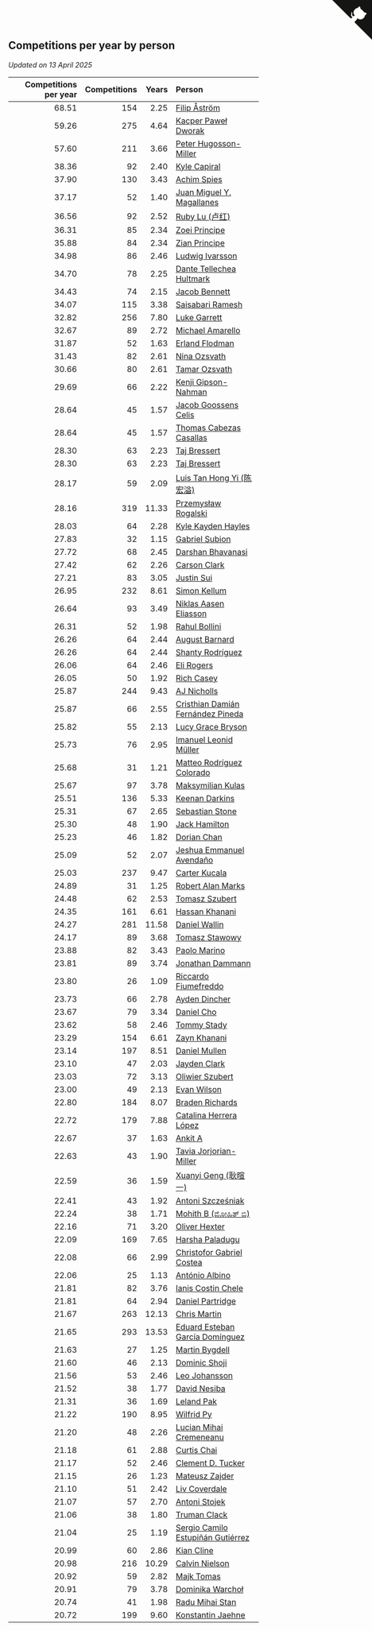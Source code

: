 ## Competitions per year by person

*Updated on 13 April 2025*

| Competitions per year | Competitions | Years | Person |
| ---: | ---: | ---: | :--- |
| 68.51 | 154 | 2.25 | [Filip Åström](https://www.worldcubeassociation.org/persons/2023ASTR01) |
| 59.26 | 275 | 4.64 | [Kacper Paweł Dworak](https://www.worldcubeassociation.org/persons/2020DWOR01) |
| 57.60 | 211 | 3.66 | [Peter Hugosson-Miller](https://www.worldcubeassociation.org/persons/2021HUGO01) |
| 38.36 | 92 | 2.40 | [Kyle Capiral](https://www.worldcubeassociation.org/persons/2022CAPI02) |
| 37.90 | 130 | 3.43 | [Achim Spies](https://www.worldcubeassociation.org/persons/2021SPIE01) |
| 37.17 | 52 | 1.40 | [Juan Miguel Y. Magallanes](https://www.worldcubeassociation.org/persons/2023MAGA09) |
| 36.56 | 92 | 2.52 | [Ruby Lu (卢红)](https://www.worldcubeassociation.org/persons/2022LURU01) |
| 36.31 | 85 | 2.34 | [Zoei Principe](https://www.worldcubeassociation.org/persons/2022PRIN09) |
| 35.88 | 84 | 2.34 | [Zian Principe](https://www.worldcubeassociation.org/persons/2022PRIN08) |
| 34.98 | 86 | 2.46 | [Ludwig Ivarsson](https://www.worldcubeassociation.org/persons/2022IVAR01) |
| 34.70 | 78 | 2.25 | [Dante Tellechea Hultmark](https://www.worldcubeassociation.org/persons/2023HULT01) |
| 34.43 | 74 | 2.15 | [Jacob Bennett](https://www.worldcubeassociation.org/persons/2023BENN04) |
| 34.07 | 115 | 3.38 | [Saisabari Ramesh](https://www.worldcubeassociation.org/persons/2021RAME01) |
| 32.82 | 256 | 7.80 | [Luke Garrett](https://www.worldcubeassociation.org/persons/2017GARR05) |
| 32.67 | 89 | 2.72 | [Michael Amarello](https://www.worldcubeassociation.org/persons/2022AMAR09) |
| 31.87 | 52 | 1.63 | [Erland Flodman](https://www.worldcubeassociation.org/persons/2023FLOD01) |
| 31.43 | 82 | 2.61 | [Nina Ozsvath](https://www.worldcubeassociation.org/persons/2022OZSV03) |
| 30.66 | 80 | 2.61 | [Tamar Ozsvath](https://www.worldcubeassociation.org/persons/2022OZSV04) |
| 29.69 | 66 | 2.22 | [Kenji Gipson-Nahman](https://www.worldcubeassociation.org/persons/2023GIPS01) |
| 28.64 | 45 | 1.57 | [Jacob Goossens Celis](https://www.worldcubeassociation.org/persons/2023CELI06) |
| 28.64 | 45 | 1.57 | [Thomas Cabezas Casallas](https://www.worldcubeassociation.org/persons/2023CASA08) |
| 28.30 | 63 | 2.23 | [Taj Bressert](https://www.worldcubeassociation.org/persons/2023BRES01) |
| 28.30 | 63 | 2.23 | [Taj Bressert](https://www.worldcubeassociation.org/persons/2023BRES01) |
| 28.17 | 59 | 2.09 | [Luis Tan Hong Yi (陈宏溢)](https://www.worldcubeassociation.org/persons/2023YILU01) |
| 28.16 | 319 | 11.33 | [Przemysław Rogalski](https://www.worldcubeassociation.org/persons/2013ROGA02) |
| 28.03 | 64 | 2.28 | [Kyle Kayden Hayles](https://www.worldcubeassociation.org/persons/2022HAYL02) |
| 27.83 | 32 | 1.15 | [Gabriel Subion](https://www.worldcubeassociation.org/persons/2024SUBI01) |
| 27.72 | 68 | 2.45 | [Darshan Bhavanasi](https://www.worldcubeassociation.org/persons/2022BHAV01) |
| 27.42 | 62 | 2.26 | [Carson Clark](https://www.worldcubeassociation.org/persons/2023CLAR02) |
| 27.21 | 83 | 3.05 | [Justin Sui](https://www.worldcubeassociation.org/persons/2022SUIJ01) |
| 26.95 | 232 | 8.61 | [Simon Kellum](https://www.worldcubeassociation.org/persons/2016KELL12) |
| 26.64 | 93 | 3.49 | [Niklas Aasen Eliasson](https://www.worldcubeassociation.org/persons/2021ELIA01) |
| 26.31 | 52 | 1.98 | [Rahul Bollini](https://www.worldcubeassociation.org/persons/2023BOLL01) |
| 26.26 | 64 | 2.44 | [August Barnard](https://www.worldcubeassociation.org/persons/2022BARN21) |
| 26.26 | 64 | 2.44 | [Shanty Rodríguez](https://www.worldcubeassociation.org/persons/2022CUBI01) |
| 26.06 | 64 | 2.46 | [Eli Rogers](https://www.worldcubeassociation.org/persons/2022ROGE05) |
| 26.05 | 50 | 1.92 | [Rich Casey](https://www.worldcubeassociation.org/persons/2023CASE06) |
| 25.87 | 244 | 9.43 | [AJ Nicholls](https://www.worldcubeassociation.org/persons/2015NICH04) |
| 25.87 | 66 | 2.55 | [Cristhian Damián Fernández Pineda](https://www.worldcubeassociation.org/persons/2022PINE05) |
| 25.82 | 55 | 2.13 | [Lucy Grace Bryson](https://www.worldcubeassociation.org/persons/2023BRYS01) |
| 25.73 | 76 | 2.95 | [Imanuel Leonid Müller](https://www.worldcubeassociation.org/persons/2022MULL02) |
| 25.68 | 31 | 1.21 | [Matteo Rodríguez Colorado](https://www.worldcubeassociation.org/persons/2024COLO04) |
| 25.67 | 97 | 3.78 | [Maksymilian Kulas](https://www.worldcubeassociation.org/persons/2021KULA02) |
| 25.51 | 136 | 5.33 | [Keenan Darkins](https://www.worldcubeassociation.org/persons/2019DARK02) |
| 25.31 | 67 | 2.65 | [Sebastian Stone](https://www.worldcubeassociation.org/persons/2022STON09) |
| 25.30 | 48 | 1.90 | [Jack Hamilton](https://www.worldcubeassociation.org/persons/2023HAMI08) |
| 25.23 | 46 | 1.82 | [Dorian Chan](https://www.worldcubeassociation.org/persons/2023DORI01) |
| 25.09 | 52 | 2.07 | [Jeshua Emmanuel Avendaño](https://www.worldcubeassociation.org/persons/2023AVEN01) |
| 25.03 | 237 | 9.47 | [Carter Kucala](https://www.worldcubeassociation.org/persons/2015KUCA01) |
| 24.89 | 31 | 1.25 | [Robert Alan Marks](https://www.worldcubeassociation.org/persons/2024MARK03) |
| 24.48 | 62 | 2.53 | [Tomasz Szubert](https://www.worldcubeassociation.org/persons/2022SZUB02) |
| 24.35 | 161 | 6.61 | [Hassan Khanani](https://www.worldcubeassociation.org/persons/2018KHAN26) |
| 24.27 | 281 | 11.58 | [Daniel Wallin](https://www.worldcubeassociation.org/persons/2013WALL03) |
| 24.17 | 89 | 3.68 | [Tomasz Stawowy](https://www.worldcubeassociation.org/persons/2021STAW01) |
| 23.88 | 82 | 3.43 | [Paolo Marino](https://www.worldcubeassociation.org/persons/2021MARI04) |
| 23.81 | 89 | 3.74 | [Jonathan Dammann](https://www.worldcubeassociation.org/persons/2021DAMM01) |
| 23.80 | 26 | 1.09 | [Riccardo Fiumefreddo](https://www.worldcubeassociation.org/persons/2024RICC01) |
| 23.73 | 66 | 2.78 | [Ayden Dincher](https://www.worldcubeassociation.org/persons/2022DINC01) |
| 23.67 | 79 | 3.34 | [Daniel Cho](https://www.worldcubeassociation.org/persons/2021CHOD01) |
| 23.62 | 58 | 2.46 | [Tommy Stady](https://www.worldcubeassociation.org/persons/2022STAD01) |
| 23.29 | 154 | 6.61 | [Zayn Khanani](https://www.worldcubeassociation.org/persons/2018KHAN28) |
| 23.14 | 197 | 8.51 | [Daniel Mullen](https://www.worldcubeassociation.org/persons/2016MULL04) |
| 23.10 | 47 | 2.03 | [Jayden Clark](https://www.worldcubeassociation.org/persons/2023CLAR13) |
| 23.03 | 72 | 3.13 | [Oliwier Szubert](https://www.worldcubeassociation.org/persons/2022SZUB01) |
| 23.00 | 49 | 2.13 | [Evan Wilson](https://www.worldcubeassociation.org/persons/2023WILS11) |
| 22.80 | 184 | 8.07 | [Braden Richards](https://www.worldcubeassociation.org/persons/2017RICH02) |
| 22.72 | 179 | 7.88 | [Catalina Herrera López](https://www.worldcubeassociation.org/persons/2017LOPE31) |
| 22.67 | 37 | 1.63 | [Ankit A](https://www.worldcubeassociation.org/persons/2023AANK01) |
| 22.63 | 43 | 1.90 | [Tavia Jorjorian-Miller](https://www.worldcubeassociation.org/persons/2023JORJ01) |
| 22.59 | 36 | 1.59 | [Xuanyi Geng (耿暄一)](https://www.worldcubeassociation.org/persons/2023GENG02) |
| 22.41 | 43 | 1.92 | [Antoni Szcześniak](https://www.worldcubeassociation.org/persons/2023SZCZ04) |
| 22.24 | 38 | 1.71 | [Mohith B (ಮೋಹಿತ್ ಬಿ)](https://www.worldcubeassociation.org/persons/2023BMOH01) |
| 22.16 | 71 | 3.20 | [Oliver Hexter](https://www.worldcubeassociation.org/persons/2022HEXT01) |
| 22.09 | 169 | 7.65 | [Harsha Paladugu](https://www.worldcubeassociation.org/persons/2017PALA08) |
| 22.08 | 66 | 2.99 | [Christofor Gabriel Costea](https://www.worldcubeassociation.org/persons/2022COST03) |
| 22.06 | 25 | 1.13 | [António Albino](https://www.worldcubeassociation.org/persons/2024ALBI01) |
| 21.81 | 82 | 3.76 | [Ianis Costin Chele](https://www.worldcubeassociation.org/persons/2021CHEL01) |
| 21.81 | 64 | 2.94 | [Daniel Partridge](https://www.worldcubeassociation.org/persons/2022PART02) |
| 21.67 | 263 | 12.13 | [Chris Martin](https://www.worldcubeassociation.org/persons/2013MART03) |
| 21.65 | 293 | 13.53 | [Eduard Esteban García Domínguez](https://www.worldcubeassociation.org/persons/2011EDUA01) |
| 21.63 | 27 | 1.25 | [Martin Bygdell](https://www.worldcubeassociation.org/persons/2024BYGD01) |
| 21.60 | 46 | 2.13 | [Dominic Shoji](https://www.worldcubeassociation.org/persons/2023SHOJ01) |
| 21.56 | 53 | 2.46 | [Leo Johansson](https://www.worldcubeassociation.org/persons/2022JOHA08) |
| 21.52 | 38 | 1.77 | [David Nesiba](https://www.worldcubeassociation.org/persons/2023NESI01) |
| 21.31 | 36 | 1.69 | [Leland Pak](https://www.worldcubeassociation.org/persons/2023PAKL02) |
| 21.22 | 190 | 8.95 | [Wilfrid Py](https://www.worldcubeassociation.org/persons/2016PYWI01) |
| 21.20 | 48 | 2.26 | [Lucian Mihai Cremeneanu](https://www.worldcubeassociation.org/persons/2023CREM01) |
| 21.18 | 61 | 2.88 | [Curtis Chai](https://www.worldcubeassociation.org/persons/2022CHAI02) |
| 21.17 | 52 | 2.46 | [Clement D. Tucker](https://www.worldcubeassociation.org/persons/2022TUCK09) |
| 21.15 | 26 | 1.23 | [Mateusz Zajder](https://www.worldcubeassociation.org/persons/2024ZAJD01) |
| 21.10 | 51 | 2.42 | [Liv Coverdale](https://www.worldcubeassociation.org/persons/2022COVE02) |
| 21.07 | 57 | 2.70 | [Antoni Stojek](https://www.worldcubeassociation.org/persons/2022STOJ03) |
| 21.06 | 38 | 1.80 | [Truman Clack](https://www.worldcubeassociation.org/persons/2023CLAC02) |
| 21.04 | 25 | 1.19 | [Sergio Camilo Estupiñán Gutiérrez](https://www.worldcubeassociation.org/persons/2024GUTI02) |
| 20.99 | 60 | 2.86 | [Kian Cline](https://www.worldcubeassociation.org/persons/2022CLIN01) |
| 20.98 | 216 | 10.29 | [Calvin Nielson](https://www.worldcubeassociation.org/persons/2014NIEL03) |
| 20.92 | 59 | 2.82 | [Majk Tomas](https://www.worldcubeassociation.org/persons/2022TOMA05) |
| 20.91 | 79 | 3.78 | [Dominika Warchoł](https://www.worldcubeassociation.org/persons/2021WARC01) |
| 20.74 | 41 | 1.98 | [Radu Mihai Stan](https://www.worldcubeassociation.org/persons/2023STAN09) |
| 20.72 | 199 | 9.60 | [Konstantin Jaehne](https://www.worldcubeassociation.org/persons/2015JAEH01) |


<a href="https://github.com/jonatanklosko/wca_statistics" class="github-corner" aria-label="View source on Github"><svg width="80" height="80" viewBox="0 0 250 250" style="fill:#151513; color:#fff; position: absolute; top: 0; border: 0; right: 0;" aria-hidden="true"><path d="M0,0 L115,115 L130,115 L142,142 L250,250 L250,0 Z"></path><path d="M128.3,109.0 C113.8,99.7 119.0,89.6 119.0,89.6 C122.0,82.7 120.5,78.6 120.5,78.6 C119.2,72.0 123.4,76.3 123.4,76.3 C127.3,80.9 125.5,87.3 125.5,87.3 C122.9,97.6 130.6,101.9 134.4,103.2" fill="currentColor" style="transform-origin: 130px 106px;" class="octo-arm"></path><path d="M115.0,115.0 C114.9,115.1 118.7,116.5 119.8,115.4 L133.7,101.6 C136.9,99.2 139.9,98.4 142.2,98.6 C133.8,88.0 127.5,74.4 143.8,58.0 C148.5,53.4 154.0,51.2 159.7,51.0 C160.3,49.4 163.2,43.6 171.4,40.1 C171.4,40.1 176.1,42.5 178.8,56.2 C183.1,58.6 187.2,61.8 190.9,65.4 C194.5,69.0 197.7,73.2 200.1,77.6 C213.8,80.2 216.3,84.9 216.3,84.9 C212.7,93.1 206.9,96.0 205.4,96.6 C205.1,102.4 203.0,107.8 198.3,112.5 C181.9,128.9 168.3,122.5 157.7,114.1 C157.9,116.9 156.7,120.9 152.7,124.9 L141.0,136.5 C139.8,137.7 141.6,141.9 141.8,141.8 Z" fill="currentColor" class="octo-body"></path></svg></a><style>.github-corner:hover .octo-arm{animation:octocat-wave 560ms ease-in-out}@keyframes octocat-wave{0%,100%{transform:rotate(0)}20%,60%{transform:rotate(-25deg)}40%,80%{transform:rotate(10deg)}}@media (max-width:500px){.github-corner:hover .octo-arm{animation:none}.github-corner .octo-arm{animation:octocat-wave 560ms ease-in-out}}</style>
